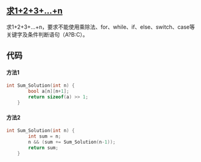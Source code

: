 ## [求1+2+3+...+n](https://www.nowcoder.com/questionTerminal/7a0da8fc483247ff8800059e12d7caf1)
求1+2+3+...+n，要求不能使用乘除法、for、while、if、else、switch、case等关键字及条件判断语句（A?B:C）。

## 代码
#### 方法1
```C++
int Sum_Solution(int n) {
        bool a[n][n+1];
        return sizeof(a) >> 1;
    }
```

#### 方法2
```C++
int Sum_Solution(int n) {
        int sum = n;
        n && (sum += Sum_Solution(n-1));
        return sum;
    }
```
